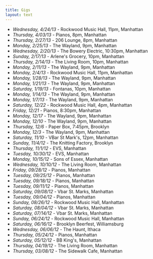 ```yaml
---
title: Gigs
layout: text
---
```


- *Wednesday, 4/24/13* - Rockwood Music Hall, 11pm, Manhattan
- *Thursday, 4/03/13* - Pianos, 8pm, Manhattan
- *Thursday, 2/27/13* - 206 Lounge, 8pm, Manhattan
- *Monday, 2/25/13* - The Wayland, 9pm, Manhattan
- *Wednesday, 2/20/13* - The Bowery Electric, 10:30pm, Manhattan
- *Sunday, 2/17/13* - Arlene's Grocery, 10pm, Manhattan
- *Thursday, 2/14/13* - The Living Room, 10pm, Manhattan
- *Monday, 2/11/13* - The Wayland, 9pm, Manhattan
- *Monday, 2/4/13* - Rockwood Music Hall, 11pm, Manhattan
- *Monday, 1/28/13* - The Wayland, 9pm, Manhattan
- *Monday, 1/21/13* - The Wayland, 9pm, Manhattan
- *Saturday, 1/19/13* - Fontanas, 10pm, Manhattan
- *Monday, 1/14/13* - The Wayland, 9pm, Manhattan
- *Monday, 1/7/13* - The Wayland, 9pm, Manhattan
- *Saturday, 12/22* - Rockwood Music Hall, 4pm, Manhattan
- *Friday, 12/21* - Pianos, 8:30pm, Manhattan
- *Monday, 12/17* - The Wayland, 9pm, Manhattan
- *Monday, 12/10* - The Wayland, 9pm, Manhattan
- *Thursday, 12/6* - Paper Box, 7:45pm, Brooklyn
- *Monday, 12/3* - The Wayland, 9pm, Manhattan
- *Saturday, 11/10* - VBar St Mark's, 12pm, Manhattan
- *Sunday, 11/4/12* - The Knitting Factory, Brooklyn
- *Thursday, 11/1/12* - EVS, Manhattan
- *Tuesday, 10/30/12* - EVS, Manhattan
- *Monday, 10/15/12* - Sons of Essex, Manhattan
- *Wednesday, 10/10/12* - The Living Room, Manhattan
- *Friday, 09/28/12* - Pianos, Manhattan
- *Tuesday, 09/25/12* - Pianos, Manhattan
- *Tuesday, 09/18/12* - Pianos, Manhattan
- *Tuesday, 09/11/12* - Pianos, Manhattan
- *Saturday, 09/08/12* - Vbar St. Marks, Manhattan
- *Tuesday, 09/04/12* - Pianos, Manhattan
- *Sunday, 08/26/12* - Rockwood Music Hall, Manhattan
- *Saturday, 08/04/12* - Vbar St. Marks, Manhattan
- *Saturday, 07/14/12* - Vbar St. Marks, Manhattan
- *Sunday, 06/24/12* - Rockwood Music Hall, Manhattan
- *Saturday, 06/16/12* - Brooklyn Beerfest, Williamsburg
- *Wednesday, 06/06/12* - The Haunt, Ithaca
- *Thursday, 05/24/12* - Pianos, Manhattan
- *Saturday, 05/12/12* - BB King's, Manhattan
- *Thursday, 04/19/12* - The Living Room, Manhattan
- *Thursday, 03/08/12* - The Sidewalk Cafe, Manhattan
